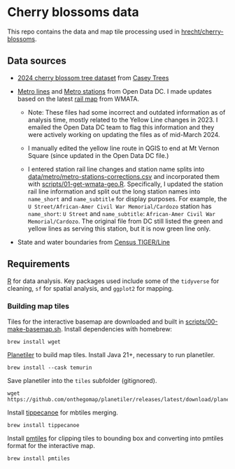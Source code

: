 # Cherry blossoms data
This repo contains the data and map tile processing used in [hrecht/cherry-blossoms](https://github.com/hrecht/cherry-blossoms).

## Data sources
-   [2024 cherry blossom tree dataset](https://caseytrees.maps.arcgis.com/apps/webappviewer/index.html?id=0f81cb73aee84c329bef8e2b5b80a200) from [Casey Trees](https://caseytrees.org/)

-   [Metro lines](https://opendata.dc.gov/maps/DCGIS::metro-lines-regional/about) and [Metro stations](https://opendata.dc.gov/datasets/DCGIS::metro-stations-regional/about) from Open Data DC. I made updates based on the latest [rail map](https://www.wmata.com/schedules/maps/) from WMATA.

    -   Note: These files had some incorrect and outdated information as of analysis time, mostly related to the Yellow Line changes in 2023. I emailed the Open Data DC team to flag this information and they were actively working on updating the files as of mid-March 2024.

    -   I manually edited the yellow line route in QGIS to end at Mt Vernon Square (since updated in the Open Data DC file.)

    -   I entered station rail line changes and station name splits into [data/metro/metro-stations-corrections.csv](data/metro/metro-stations-corrections.csv) and incorporated them with [scripts/01-get-wmata-geo.R](scripts/01-get-wmata-geo.R). Specifically, I updated the station rail line information and split out the long station names into `name_short` and `name_subtitle` for display purposes. For example, the `U Street/African-Amer Civil War Memorial/Cardozo` station has `name_short`: `U Street` and `name_subtitle`: `African-Amer Civil War Memorial/Cardozo`. The original file from DC still listed the green and yellow lines as serving this station, but it is now green line only.

-   State and water boundaries from [Census TIGER/Line](https://www.census.gov/geographies/mapping-files/time-series/geo/tiger-line-file.html)

## Requirements

[R](https://www.r-project.org/) for data analysis. Key packages used include some of the `tidyverse` for cleaning, `sf` for spatial analysis, and `ggplot2` for mapping.

### Building map tiles
Tiles for the interactive basemap are downloaded and built in [scripts/00-make-basemap.sh](scripts/00-make-basemap.sh).
Install dependencies with homebrew:
```
brew install wget
```

[Planetiler](https://github.com/onthegomap/planetiler) to build map tiles. Install Java 21+, necessary to run planetiler.
```
brew install --cask temurin
```

Save planetiler into the `tiles` subfolder (gitignored).
```
wget https://github.com/onthegomap/planetiler/releases/latest/download/planetiler.jar
```

Install [tippecanoe](https://github.com/felt/tippecanoe) for mbtiles merging.
```
brew install tippecanoe
```

Install [pmtiles](https://github.com/protomaps/go-pmtiles) for clipping tiles to bounding box and converting into pmtiles format for the interactive map.
```
brew install pmtiles
```
